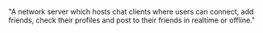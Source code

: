 "A network server which hosts chat clients where users can connect, add friends, check their profiles and post to their friends in realtime or offline." 
